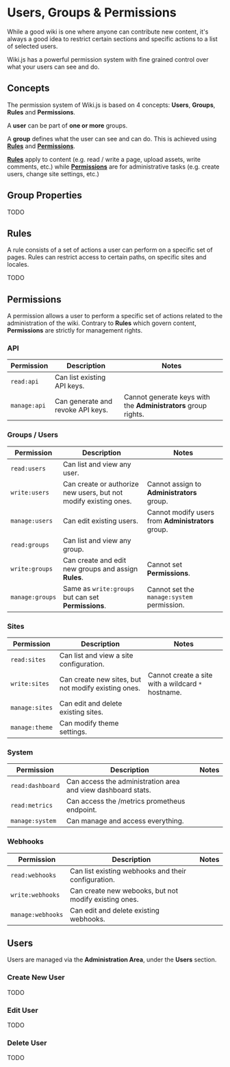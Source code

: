 # Users, Groups & Permissions

While a good wiki is one where anyone can contribute new content, it's always a good idea to restrict certain sections and specific actions to a list of selected users.

Wiki.js has a powerful permission system with fine grained control over what your users can see and do.

## Concepts

The permission system of Wiki.js is based on 4 concepts: **Users**, **Groups**, **Rules** and **Permissions**.

A **user** can be part of **one or more** groups.

A **group** defines what the user can see and can do. This is achieved using [**Rules**](#rules) and [**Permissions**](#permissions). 

[**Rules**](#rules) apply to content (e.g. read / write a page, upload assets, write comments, etc.) while [**Permissions**](#permissions) are for administrative tasks (e.g. create users, change site settings, etc.)

## Group Properties

TODO

## Rules

A rule consists of a set of actions a user can perform on a specific set of pages. Rules can restrict access to certain paths, on specific sites and locales.

TODO

## Permissions

A permission allows a user to perform a specific set of actions related to the administration of the wiki. Contrary to **Rules** which govern content, **Permissions** are strictly for management rights.

### API

| Permission      | Description                                                     | Notes                                                          |
|-----------------|-----------------------------------------------------------------|----------------------------------------------------------------|
| `read:api`      | Can list existing API keys.                                     |                                                                |
| `manage:api`    | Can generate and revoke API keys.                               | Cannot generate keys with the **Administrators** group rights. |

### Groups / Users

| Permission      | Description                                                      | Notes                                                         |
|-----------------|------------------------------------------------------------------|---------------------------------------------------------------|
| `read:users`    | Can list and view any user.                                      |                                                               |
| `write:users`   | Can create or authorize new users, but not modify existing ones. | Cannot assign to **Administrators** group.                    |
| `manage:users`  | Can edit existing users.                                         | Cannot modify users from **Administrators** group.            |
| `read:groups`   | Can list and view any group.                                     |                                                               |
| `write:groups`  | Can create and edit new groups and assign **Rules**.             | Cannot set **Permissions**.                                   |
| `manage:groups` | Same as `write:groups` but can set **Permissions**.              | Cannot set the `manage:system` permission.                    |

### Sites

| Permission      | Description                                                     | Notes                                                          |
|-----------------|-----------------------------------------------------------------|----------------------------------------------------------------|
| `read:sites`    | Can list and view a site configuration.                         |                                                                |
| `write:sites`   | Can create new sites, but not modify existing ones.             | Cannot create a site with a wildcard `*` hostname.             |
| `manage:sites`  | Can edit and delete existing sites.                             |                                                                |
| `manage:theme`  | Can modify theme settings.                                      |                                                                |

### System

| Permission       | Description                                                     | Notes                                                         |
|------------------|-----------------------------------------------------------------|---------------------------------------------------------------|
| `read:dashboard` | Can access the administration area and view dashboard stats.    |                                                               |
| `read:metrics`   | Can access the /metrics prometheus endpoint.                    |                                                               |
| `manage:system`  | Can manage and access everything.                               |                                                               |

### Webhooks

| Permission        | Description                                                     | Notes                                                        |
|-------------------|-----------------------------------------------------------------|--------------------------------------------------------------|
| `read:webhooks`   | Can list existing webhooks and their configuration.             |                                                              |
| `write:webhooks`  | Can create new webooks, but not modify existing ones.           |                                                              |
| `manage:webhooks` | Can edit and delete existing webhooks.                          |                                                              |

## Users

Users are managed via the **Administration Area**, under the **Users** section.

### Create New User

TODO

### Edit User

TODO

### Delete User

TODO
